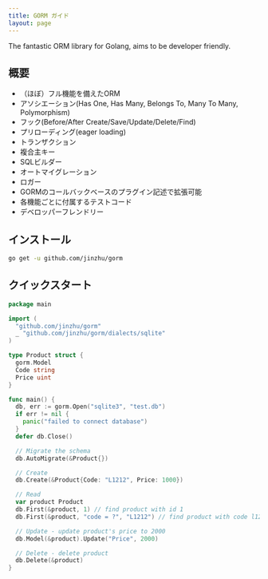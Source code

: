 ```yaml
---
title: GORM ガイド
layout: page
---
```

The fantastic ORM library for Golang, aims to be developer friendly.

## 概要

* （ほぼ）フル機能を備えたORM
* アソシエーション(Has One, Has Many, Belongs To, Many To Many, Polymorphism)
* フック(Before/After Create/Save/Update/Delete/Find)
* プリローディング(eager loading)
* トランザクション
* 複合主キー
* SQLビルダー
* オートマイグレーション
* ロガー
* GORMのコールバックベースのプラグイン記述で拡張可能
* 各機能ごとに付属するテストコード
* デベロッパーフレンドリー

## インストール

```sh
go get -u github.com/jinzhu/gorm
```

## クイックスタート

```go
package main

import (
  "github.com/jinzhu/gorm"
  _ "github.com/jinzhu/gorm/dialects/sqlite"
)

type Product struct {
  gorm.Model
  Code string
  Price uint
}

func main() {
  db, err := gorm.Open("sqlite3", "test.db")
  if err != nil {
    panic("failed to connect database")
  }
  defer db.Close()

  // Migrate the schema
  db.AutoMigrate(&Product{})

  // Create
  db.Create(&Product{Code: "L1212", Price: 1000})

  // Read
  var product Product
  db.First(&product, 1) // find product with id 1
  db.First(&product, "code = ?", "L1212") // find product with code l1212

  // Update - update product's price to 2000
  db.Model(&product).Update("Price", 2000)

  // Delete - delete product
  db.Delete(&product)
}
```
